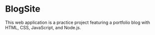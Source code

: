# BlogSite

This web application is a practice project featuring a portfolio blog with HTML, CSS, JavaScript, and Node.js.
